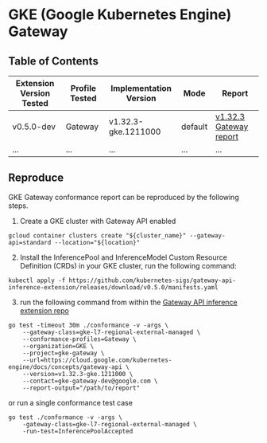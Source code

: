 # GKE (Google Kubernetes Engine) Gateway

## Table of Contents

| Extension Version Tested | Profile Tested | Implementation Version | Mode    | Report                                                                     |
|--------------------------|----------------|------------------------|---------|----------------------------------------------------------------------------|
| v0.5.0-dev                   | Gateway        | v1.32.3-gke.1211000                | default | [v1.32.3 Gateway report](./experimental-v1.32.3-default-gateway-report.yaml) |
| ...                      | ...            | ...                    | ...     | ...                                                                        |

## Reproduce

GKE Gateway conformance report can be reproduced by the following steps.

1. Create a GKE cluster with Gateway API enabled

```
gcloud container clusters create "${cluster_name}" --gateway-api=standard --location="${location}"
```

2. Install the InferencePool and InferenceModel Custom Resource Definition (CRDs) in your GKE cluster, run the following command:
```
kubectl apply -f https://github.com/kubernetes-sigs/gateway-api-inference-extension/releases/download/v0.5.0/manifests.yaml
```

3. run the following command from within the [Gateway API inference extension repo](https://github.com/kubernetes-sigs/gateway-api-inference-extension)

```
go test -timeout 30m ./conformance -v -args \
    --gateway-class=gke-l7-regional-external-managed \
    --conformance-profiles=Gateway \
    --organization=GKE \
    --project=gke-gateway \
    --url=https://cloud.google.com/kubernetes-engine/docs/concepts/gateway-api \
    --version=v1.32.3-gke.1211000 \
    --contact=gke-gateway-dev@google.com \
    --report-output="/path/to/report"
```

or run a single conformance test case

```
go test ./conformance -v -args \
    -gateway-class=gke-l7-regional-external-managed \
    -run-test=InferencePoolAccepted
```
